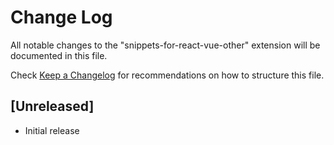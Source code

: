# Change Log

All notable changes to the "snippets-for-react-vue-other" extension will be documented in this file.

Check [Keep a Changelog](http://keepachangelog.com/) for recommendations on how to structure this file.

## [Unreleased]

- Initial release